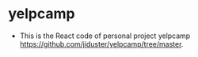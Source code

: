 # yelpcamp
- This is the React code of personal project yelpcamp https://github.com/jiduster/yelpcamp/tree/master.
